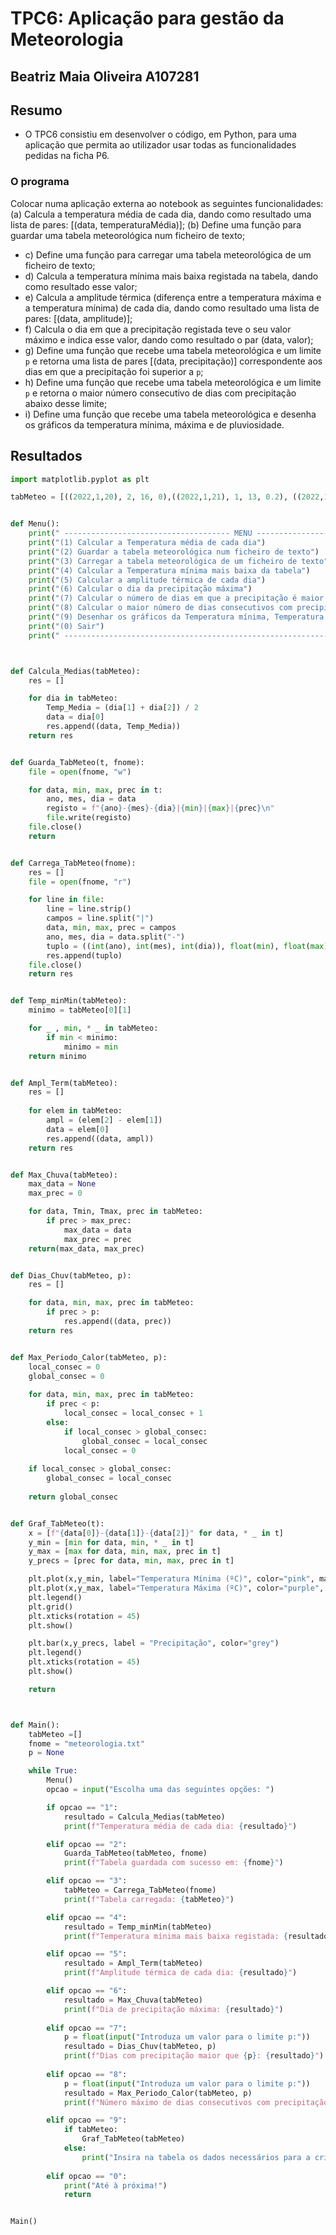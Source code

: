 # TPC6: Aplicação para gestão da Meteorologia

## Beatriz Maia Oliveira A107281

## Resumo
- O TPC6 consistiu em desenvolver o código, em Python, para uma aplicação que permita ao utilizador usar todas as funcionalidades pedidas na ficha P6.

### O programa
Colocar numa aplicação externa ao notebook as seguintes funcionalidades:
(a) Calcula a temperatura média de cada dia, dando como resultado uma lista de pares: [(data, temperaturaMédia)];
(b) Define uma função para guardar uma tabela meteorológica num ficheiro de texto;
  - c) Define uma função para carregar uma tabela meteorológica de um ficheiro de texto;
  - d) Calcula a temperatura mínima mais baixa registada na tabela, dando como resultado esse valor;
  - e) Calcula a amplitude térmica (diferença entre a temperatura máxima e a temperatura mínima) de cada dia, dando como resultado uma lista de pares: [(data, amplitude)];
  - f) Calcula o dia em que a precipitação registada teve o seu valor máximo e indica esse valor, dando como resultado o par (data, valor);
  - g) Define uma função que recebe uma tabela meteorológica e um limite `p` e retorna uma lista de pares [(data, precipitação)] correspondente aos dias em que a precipitação foi superior a `p`;
  - h) Define uma função que recebe uma tabela meteorológica e um limite `p` e retorna o maior número consecutivo de dias com precipitação abaixo desse limite;
  - i) Define uma função que recebe uma tabela meteorológica e desenha os gráficos da temperatura mínima, máxima e de pluviosidade.

## Resultados
```python
import matplotlib.pyplot as plt

tabMeteo = [((2022,1,20), 2, 16, 0),((2022,1,21), 1, 13, 0.2), ((2022,1,22), 7, 17, 0.01)]  


def Menu():
    print(" ------------------------------------- MENU ------------------------------------------- ")
    print("(1) Calcular a Temperatura média de cada dia")
    print("(2) Guardar a tabela meteorológica num ficheiro de texto")
    print("(3) Carregar a tabela meteorológica de um ficheiro de texto")
    print("(4) Calcular a Temperatura mínima mais baixa da tabela")
    print("(5) Calcular a amplitude térmica de cada dia")
    print("(6) Calcular o dia da precipitação máxima")
    print("(7) Calcular o número de dias em que a precipitação é maior que um valor p")
    print("(8) Calcular o maior número de dias consecutivos com precipitação abaixo do limite p")
    print("(9) Desenhar os gráficos da Temperatura mínima, Temperatura máxima e pluviosidade")
    print("(0) Sair")
    print(" -------------------------------------------------------------------------------------- ")



def Calcula_Medias(tabMeteo):
    res = []

    for dia in tabMeteo:   
        Temp_Media = (dia[1] + dia[2]) / 2
        data = dia[0]
        res.append((data, Temp_Media))
    return res


def Guarda_TabMeteo(t, fnome):
    file = open(fnome, "w")

    for data, min, max, prec in t:
        ano, mes, dia = data
        registo = f"{ano}-{mes}-{dia}|{min}|{max}|{prec}\n"
        file.write(registo)
    file.close()
    return


def Carrega_TabMeteo(fnome):
    res = []
    file = open(fnome, "r")

    for line in file:         
        line = line.strip()      
        campos = line.split("|")  
        data, min, max, prec = campos  
        ano, mes, dia = data.split("-") 
        tuplo = ((int(ano), int(mes), int(dia)), float(min), float(max), float(prec))
        res.append(tuplo)
    file.close()
    return res


def Temp_minMin(tabMeteo):
    minimo = tabMeteo[0][1]

    for _ , min, * _ in tabMeteo: 
        if min < minimo:
            minimo = min
    return minimo


def Ampl_Term(tabMeteo):
    res = []
    
    for elem in tabMeteo:
        ampl = (elem[2] - elem[1])
        data = elem[0]
        res.append((data, ampl))
    return res


def Max_Chuva(tabMeteo):
    max_data = None
    max_prec = 0

    for data, Tmin, Tmax, prec in tabMeteo:
        if prec > max_prec:
            max_data = data
            max_prec = prec
    return(max_data, max_prec)


def Dias_Chuv(tabMeteo, p):
    res = []

    for data, min, max, prec in tabMeteo:
        if prec > p:
            res.append((data, prec))
    return res


def Max_Periodo_Calor(tabMeteo, p):
    local_consec = 0
    global_consec = 0
    
    for data, min, max, prec in tabMeteo:
        if prec < p:
            local_consec = local_consec + 1
        else:
            if local_consec > global_consec:
                global_consec = local_consec
            local_consec = 0
    
    if local_consec > global_consec:
        global_consec = local_consec
          
    return global_consec


def Graf_TabMeteo(t):
    x = [f"{data[0]}-{data[1]}-{data[2]}" for data, * _ in t]
    y_min = [min for data, min, * _ in t]
    y_max = [max for data, min, max, prec in t]
    y_precs = [prec for data, min, max, prec in t]

    plt.plot(x,y_min, label="Temperatura Mínima (ºC)", color="pink", marker="o")       
    plt.plot(x,y_max, label="Temperatura Máxima (ºC)", color="purple", marker="o")        
    plt.legend()
    plt.grid()
    plt.xticks(rotation = 45)
    plt.show()

    plt.bar(x,y_precs, label = "Precipitação", color="grey")                              
    plt.legend()
    plt.xticks(rotation = 45)
    plt.show()

    return



def Main():
    tabMeteo =[]
    fnome = "meteorologia.txt"
    p = None

    while True:
        Menu()
        opcao = input("Escolha uma das seguintes opções: ")

        if opcao == "1":
            resultado = Calcula_Medias(tabMeteo)
            print(f"Temperatura média de cada dia: {resultado}")

        elif opcao == "2":
            Guarda_TabMeteo(tabMeteo, fnome)
            print(f"Tabela guardada com sucesso em: {fnome}")

        elif opcao == "3":
            tabMeteo = Carrega_TabMeteo(fnome)
            print(f"Tabela carregada: {tabMeteo}")

        elif opcao == "4":
            resultado = Temp_minMin(tabMeteo)
            print(f"Temperatura mínima mais baixa registada: {resultado}")

        elif opcao == "5":
            resultado = Ampl_Term(tabMeteo)
            print(f"Amplitude térmica de cada dia: {resultado}")

        elif opcao == "6":
            resultado = Max_Chuva(tabMeteo)
            print(f"Dia de precipitação máxima: {resultado}")
        
        elif opcao == "7":
            p = float(input("Introduza um valor para o limite p:"))
            resultado = Dias_Chuv(tabMeteo, p)
            print(f"Dias com precipitação maior que {p}: {resultado}")
        
        elif opcao == "8":
            p = float(input("Introduza um valor para o limite p:"))
            resultado = Max_Periodo_Calor(tabMeteo, p)
            print(f"Número máximo de dias consecutivos com precipitação abaixo de {p}: {resultado}")

        elif opcao == "9":
            if tabMeteo:
                Graf_TabMeteo(tabMeteo)
            else:
                print("Insira na tabela os dados necessários para a criação dos gráficos.")
        
        elif opcao == "0":
            print("Até à próxima!")
            return


Main()

